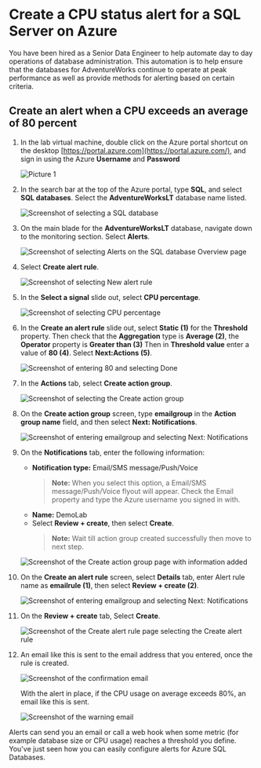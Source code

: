# Create a CPU status alert for a SQL Server on Azure

You have been hired as a Senior Data Engineer to help automate day to day operations of database administration. This automation is to help ensure that the databases for AdventureWorks continue to operate at peak performance as well as provide methods for alerting based on certain criteria.

## Create an alert when a CPU exceeds an average of 80 percent

1. In the lab virtual machine, double click on the Azure portal shortcut on the desktop [https://portal.azure.com](https://portal.azure.com/), and sign in using the Azure **Username** <inject key="AzureAdUserEmail"></inject> and **Password** <inject key="AzureAdUserPassword"></inject>

   ![Picture 1](../images/dp-300-L1-001.png)

2. In the search bar at the top of the Azure portal, type **SQL**, and select **SQL databases**. Select the **AdventureWorksLT** database name listed.

   ![Screenshot of selecting a SQL database](../images/dp300-lab12-img1.png)

3. On the main blade for the **AdventureWorksLT** database, navigate down to the monitoring section. Select **Alerts**.

   ![Screenshot of selecting Alerts on the SQL database Overview page](../images/dp300-lab12-img02.png)

4. Select **Create alert rule**.

   ![Screenshot of selecting New alert rule](../images/dp300-lab12-img3.png)

5. In the **Select a signal** slide out, select **CPU percentage**.

   ![Screenshot of selecting CPU percentage](../images/dp300-lab12-img4.png)

6. In the **Create an alert rule** slide out, select **Static (1)** for the **Threshold** property. Then check that the **Aggregation** type is **Average (2)**, the **Operator** property is **Greater than (3)** Then in **Threshold value** enter a value of **80 (4)**. Select **Next:Actions (5)**.

    ![Screenshot of entering 80 and selecting Done](../images/lab12-dp-300-001.png)

7. In the **Actions** tab, select **Create action group**.

    ![Screenshot of selecting the Create action group](../images/dp300-lab12-img7.png)

8. On the **Create action group** screen, type **emailgroup** in the **Action group name** field, and then select **Next: Notifications**.

    ![Screenshot of entering emailgroup and selecting Next: Notifications](../images/dp-300-lab12-02.png)

9. On the **Notifications** tab, enter the following information:

    - **Notification type:** Email/SMS message/Push/Voice
        > **Note:** When you select this option, a Email/SMS message/Push/Voice flyout will appear. Check the Email property and type the Azure username you signed in with.
    - **Name:** DemoLab 
    - Select **Review + create**, then select **Create**.
        >**Note:** Wait till action group created successfully then move to next step.

    ![Screenshot of the Create action group page with information added](../images/dp300-lab12-img9.png)
    
10. On the **Create an alert rule** screen, select **Details** tab, enter Alert rule name as **emailrule (1)**, then select **Review + create (2)**.
    
    ![Screenshot of entering emailgroup and selecting Next: Notifications](../images/lab12-dp-300-0015-step.png)

11. On the **Review + create** tab, Select **Create**.

    ![Screenshot of the Create alert rule page selecting the Create alert rule](../images/lab12-dp-300-02.png)

12. An email like this is sent to the email address that you entered, once the rule is created.

    ![Screenshot of the confirmation email](../images/dp300-lab12-img11.png)

    With the alert in place, if the CPU usage on average exceeds 80%, an email like this is sent.

    ![Screenshot of the warning email](../images/dp300-lab12-img13.png)

Alerts can send you an email or call a web hook when some metric (for example database size or CPU usage) reaches a threshold you define. You've just seen how you can easily configure alerts for Azure SQL Databases.
